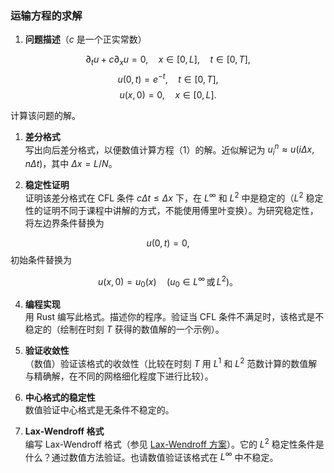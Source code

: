 ### 运输方程的求解

1. **问题描述**（$c$ 是一个正实常数）

$$
\partial_t u + c \partial_x u = 0, \quad x \in [0, L], \quad t \in [0, T],
$$
$$
u(0, t) = e^{-t}, \quad t \in [0, T],
$$
$$
u(x, 0) = 0, \quad x \in [0, L].
$$

   计算该问题的解。

1. **差分格式**  
   写出向后差分格式，以便数值计算方程（1）的解。近似解记为 $u_i^n \approx u(i\Delta x, n\Delta t)$，其中 $\Delta x = L/N$。

2. **稳定性证明**  
   证明该差分格式在 CFL 条件 $c \Delta t \leq \Delta x$ 下，在 $L^\infty$ 和 $L^2$ 中是稳定的（$L^2$ 稳定性的证明不同于课程中讲解的方式，不能使用傅里叶变换）。为研究稳定性，将左边界条件替换为

$$
u(0, t) = 0,
$$
   初始条件替换为

$$
u(x, 0) = u_0(x) \quad (u_0 \in L^\infty \, \text{或} \, L^2)。
$$

4. **编程实现**  
   用 Rust 编写此格式。描述你的程序。验证当 CFL 条件不满足时，该格式是不稳定的（绘制在时刻 $T$ 获得的数值解的一个示例）。

5. **验证收敛性**  
   （数值）验证该格式的收敛性（比较在时刻 $T$ 用 $L^1$ 和 $L^2$ 范数计算的数值解与精确解，在不同的网格细化程度下进行比较）。

6. **中心格式的稳定性**  
   数值验证中心格式是无条件不稳定的。

7. **Lax-Wendroff 格式**  
   编写 Lax-Wendroff 格式（参见 [Lax-Wendroff 方案](https://fr.wikipedia.org/wiki/Sch%C3%A9ma_de_Lax-Wendroff)）。它的 $L^2$ 稳定性条件是什么？通过数值方法验证。也请数值验证该格式在 $L^\infty$ 中不稳定。


